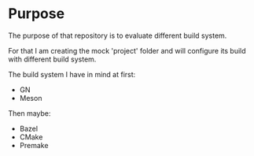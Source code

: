 # Purpose

The purpose of that repository is to evaluate different build system.

For that I am creating the mock 'project' folder and will configure its build with different build system.

The build system I have in mind at first:
- GN
- Meson

Then maybe:
- Bazel
- CMake
- Premake